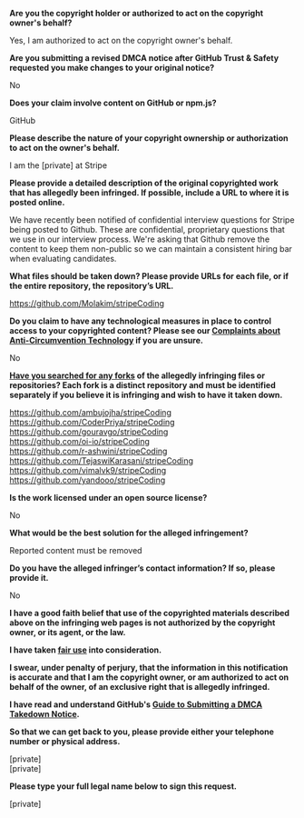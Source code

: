 **Are you the copyright holder or authorized to act on the copyright owner's behalf?**

Yes, I am authorized to act on the copyright owner's behalf.

**Are you submitting a revised DMCA notice after GitHub Trust & Safety requested you make changes to your original notice?**

No

**Does your claim involve content on GitHub or npm.js?**

GitHub

**Please describe the nature of your copyright ownership or authorization to act on the owner's behalf.**

I am the [private] at Stripe

**Please provide a detailed description of the original copyrighted work that has allegedly been infringed. If possible, include a URL to where it is posted online.**

We have recently been notified of confidential interview questions for Stripe being posted to Github. These are confidential, proprietary questions that we use in our interview process. We're asking that Github remove the content to keep them non-public so we can maintain a consistent hiring bar when evaluating candidates.

**What files should be taken down? Please provide URLs for each file, or if the entire repository, the repository’s URL.**

https://github.com/Molakim/stripeCoding

**Do you claim to have any technological measures in place to control access to your copyrighted content? Please see our <a href="https://docs.github.com/articles/guide-to-submitting-a-dmca-takedown-notice#complaints-about-anti-circumvention-technology">Complaints about Anti-Circumvention Technology</a> if you are unsure.**

No

**<a href="https://docs.github.com/articles/dmca-takedown-policy#b-what-about-forks-or-whats-a-fork">Have you searched for any forks</a> of the allegedly infringing files or repositories? Each fork is a distinct repository and must be identified separately if you believe it is infringing and wish to have it taken down.**

https://github.com/ambujojha/stripeCoding  
https://github.com/CoderPriya/stripeCoding  
https://github.com/gouravgo/stripeCoding  
https://github.com/oi-io/stripeCoding  
https://github.com/r-ashwini/stripeCoding  
https://github.com/TejaswiKarasani/stripeCoding  
https://github.com/vimalvk9/stripeCoding  
https://github.com/yandooo/stripeCoding

**Is the work licensed under an open source license?**

No

**What would be the best solution for the alleged infringement?**

Reported content must be removed

**Do you have the alleged infringer’s contact information? If so, please provide it.**

No

**I have a good faith belief that use of the copyrighted materials described above on the infringing web pages is not authorized by the copyright owner, or its agent, or the law.**

**I have taken <a href="https://www.lumendatabase.org/topics/22">fair use</a> into consideration.**

**I swear, under penalty of perjury, that the information in this notification is accurate and that I am the copyright owner, or am authorized to act on behalf of the owner, of an exclusive right that is allegedly infringed.**

**I have read and understand GitHub's <a href="https://docs.github.com/articles/guide-to-submitting-a-dmca-takedown-notice/">Guide to Submitting a DMCA Takedown Notice</a>.**

**So that we can get back to you, please provide either your telephone number or physical address.**

[private]  
[private]  

**Please type your full legal name below to sign this request.**

[private]  
